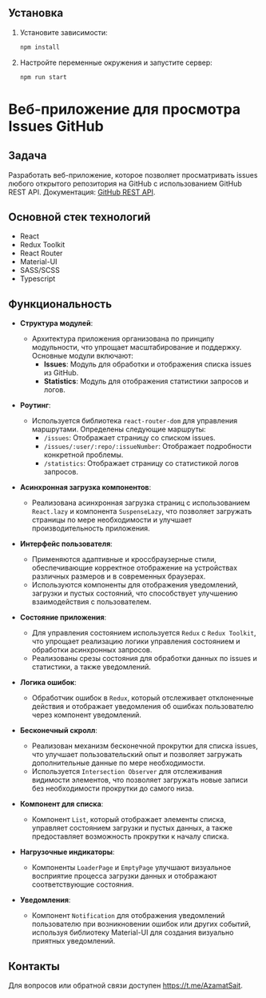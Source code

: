 ## Установка

1. Установите зависимости:
    ```bash
    npm install
    ```
2. Настройте переменные окружения и запустите сервер:
    ```bash
    npm run start
    ```

# Веб-приложение для просмотра Issues GitHub

## Задача

Разработать веб-приложение, которое позволяет просматривать issues любого открытого репозитория на GitHub с использованием GitHub REST API. Документация: [GitHub REST API](https://docs.github.com/en/rest).

## Основной стек технологий

- React
- Redux Toolkit
- React Router
- Material-UI
- SASS/SCSS
- Typescript

## Функциональность

- **Структура модулей**:
   - Архитектура приложения организована по принципу модульности, что упрощает масштабирование и поддержку. Основные модули включают:
      - **Issues**: Модуль для обработки и отображения списка issues из GitHub.
      - **Statistics**: Модуль для отображения статистики запросов и логов.

- **Роутинг**:
   - Используется библиотека `react-router-dom` для управления маршрутами. Определены следующие маршруты:
      - `/issues`: Отображает страницу со списком issues.
      - `/issues/:user/:repo/:issueNumber`: Отображает подробности конкретной проблемы.
      - `/statistics`: Отображает страницу со статистикой логов запросов.

- **Асинхронная загрузка компонентов**:
   - Реализована асинхронная загрузка страниц с использованием `React.lazy` и компонента `SuspenseLazy`, что позволяет загружать страницы по мере необходимости и улучшает производительность приложения.

- **Интерфейс пользователя**:
   - Применяются адаптивные и кроссбраузерные стили, обеспечивающие корректное отображение на устройствах различных размеров и в современных браузерах.
   - Используются компоненты для отображения уведомлений, загрузки и пустых состояний, что способствует улучшению взаимодействия с пользователем.

- **Состояние приложения**:
   - Для управления состоянием используется `Redux` с `Redux Toolkit`, что упрощает реализацию логики управления состоянием и обработки асинхронных запросов.
   - Реализованы срезы состояния для обработки данных по issues и статистики, а также уведомлений.

- **Логика ошибок**:
   - Обработчик ошибок в `Redux`, который отслеживает отклоненные действия и отображает уведомления об ошибках пользователю через компонент уведомлений.

- **Бесконечный скролл**:
   - Реализован механизм бесконечной прокрутки для списка issues, что улучшает пользовательский опыт и позволяет загружать дополнительные данные по мере необходимости.
   - Используется `Intersection Observer` для отслеживания видимости элементов, что позволяет загружать новые записи без необходимости прокрутки до самого низа.

- **Компонент для списка**:
   - Компонент `List`, который отображает элементы списка, управляет состоянием загрузки и пустых данных, а также предоставляет возможность прокрутки к началу списка.

- **Нагрузочные индикаторы**:
   - Компоненты `LoaderPage` и `EmptyPage` улучшают визуальное восприятие процесса загрузки данных и отображают соответствующие состояния.

- **Уведомления**:
   - Компонент `Notification` для отображения уведомлений пользователю при возникновении ошибок или других событий, используя библиотеку Material-UI для создания визуально приятных уведомлений.


## Контакты

Для вопросов или обратной связи доступен https://t.me/AzamatSait.
